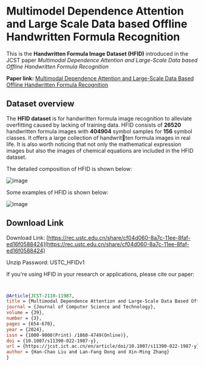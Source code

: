 # Multimodel Dependence Attention and Large Scale Data based Offline Handwritten Formula Recognition
This is the **Handwritten Formula Image Dataset (HFID)** introduced in the JCST paper *Multimodal Dependence Attention and Large-Scale Data based Offline Handwritten Formula Recognition*

**Paper link:** [Multimodal Dependence Attention and Large-Scale Data Based Offline Handwritten Formula Recognition](https://jcst.ict.ac.cn/en/article/doi/10.1007/s11390-022-1987-y)

## Dataset overview
The **HFID dataset** is for handwritten formula image recognition to alleviate overfitting caused by lacking of training data. HFID consists of **26520** handwritten formula images with **404904** symbol samples for **156** symbol classes. It offers a large collection of handwritten formula images in real life. It is also worth noticing that not only the mathematical expression images but also the images of chemical equations are included in the HFID dataset.

The detailed composition of HFID is shown below:

![image](https://github.com/ChineseSuper/Multimodal-Dependence-Attention-and-Large-Scale-Data-based-Offline-Handwritten-Formula-Recognition/assets/22700712/6efeb76a-ff55-433b-8a37-f5ef61832f4c)


Some examples of HFID is shown below:

![image](https://github.com/ChineseSuper/Multimodal-Dependence-Attention-and-Large-Scale-Data-based-Offline-Handwritten-Formula-Recognition/assets/22700712/a1e3fbcc-af28-40cd-bdee-efd1d5669fc1)

## Download Link

Download Link: [https://rec.ustc.edu.cn/share/cf04d060-8a7c-11ee-8faf-ed16f0588424](https://rec.ustc.edu.cn/share/cf04d060-8a7c-11ee-8faf-ed16f0588424)

Unzip Password: USTC_HFIDv1

If you're using HFID in your research or applications, please cite our paper:
```bibtex


@Article{JCST-2110-11987,
title = {Multimodal Dependence Attention and Large-Scale Data Based Offline Handwritten Formula Recognition},
journal = {Journal of Computer Science and Technology},
volume = {39},
number = {3},
pages = {654-670},
year = {2024},
issn = {1000-9000(Print) /1860-4749(Online)},
doi = {10.1007/s11390-022-1987-y},	
url = {https://jcst.ict.ac.cn/en/article/doi/10.1007/s11390-022-1987-y},
author = {Han-Chao Liu and Lan-Fang Dong and Xin-Ming Zhang}
}
```
